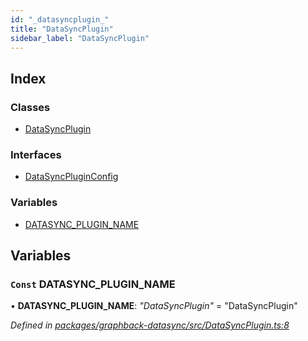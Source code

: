 ```yaml
---
id: "_datasyncplugin_"
title: "DataSyncPlugin"
sidebar_label: "DataSyncPlugin"
---
```


## Index

### Classes

* [DataSyncPlugin](../classes/_datasyncplugin_.datasyncplugin.md)

### Interfaces

* [DataSyncPluginConfig](../interfaces/_datasyncplugin_.datasyncpluginconfig.md)

### Variables

* [DATASYNC_PLUGIN_NAME](_datasyncplugin_.md#const-datasync_plugin_name)

## Variables

### `Const` DATASYNC_PLUGIN_NAME

• **DATASYNC_PLUGIN_NAME**: *"DataSyncPlugin"* = "DataSyncPlugin"

*Defined in [packages/graphback-datasync/src/DataSyncPlugin.ts:8](https://github.com/aerogear/graphback/blob/63664df15/packages/graphback-datasync/src/DataSyncPlugin.ts#L8)*
